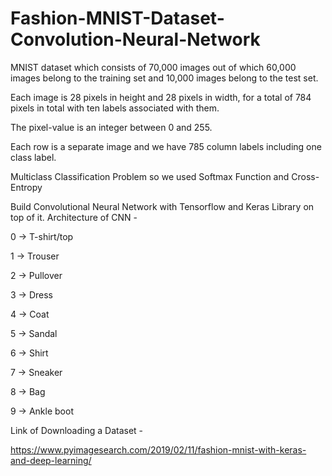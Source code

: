 # Fashion-MNIST-Dataset-Convolution-Neural-Network


MNIST dataset which consists of 70,000 images out of which 60,000 images belong to the training set and 10,000 images belong to the test set.

Each image is 28 pixels in height and 28 pixels in width, for a total of 784 pixels in total with ten labels associated with them. 

The pixel-value is an integer between 0 and 255. 

Each row is a separate image and we have 785 column labels including one class label.

Multiclass Classification Problem so we used Softmax Function and Cross-Entropy

Build Convolutional Neural Network with Tensorflow and Keras Library on top of it. 
Architecture of CNN -






0 → T-shirt/top 

1 → Trouser 

2 → Pullover 

3 → Dress 

4 → Coat 

5 → Sandal 

6 → Shirt 

7 → Sneaker 

8 → Bag 

9 → Ankle boot


Link of Downloading a Dataset - 

https://www.pyimagesearch.com/2019/02/11/fashion-mnist-with-keras-and-deep-learning/
